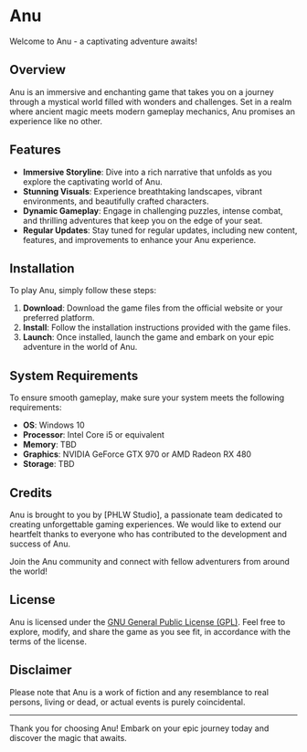 # Anu

Welcome to Anu - a captivating adventure awaits!

## Overview

Anu is an immersive and enchanting game that takes you on a journey through a mystical world filled with wonders and challenges. Set in a realm where ancient magic meets modern gameplay mechanics, Anu promises an experience like no other.

## Features

- **Immersive Storyline**: Dive into a rich narrative that unfolds as you explore the captivating world of Anu.
- **Stunning Visuals**: Experience breathtaking landscapes, vibrant environments, and beautifully crafted characters.
- **Dynamic Gameplay**: Engage in challenging puzzles, intense combat, and thrilling adventures that keep you on the edge of your seat.
- **Regular Updates**: Stay tuned for regular updates, including new content, features, and improvements to enhance your Anu experience.

## Installation

To play Anu, simply follow these steps:

1. **Download**: Download the game files from the official website or your preferred platform.
2. **Install**: Follow the installation instructions provided with the game files.
3. **Launch**: Once installed, launch the game and embark on your epic adventure in the world of Anu.

## System Requirements

To ensure smooth gameplay, make sure your system meets the following requirements:

- **OS**: Windows 10
- **Processor**: Intel Core i5 or equivalent
- **Memory**: TBD
- **Graphics**: NVIDIA GeForce GTX 970 or AMD Radeon RX 480
- **Storage**: TBD

## Credits

Anu is brought to you by [PHLW Studio], a passionate team dedicated to creating unforgettable gaming experiences. We would like to extend our heartfelt thanks to everyone who has contributed to the development and success of Anu.

Join the Anu community and connect with fellow adventurers from around the world!

## License

Anu is licensed under the [GNU General Public License (GPL)](LICENSE.txt). Feel free to explore, modify, and share the game as you see fit, in accordance with the terms of the license.

## Disclaimer

Please note that Anu is a work of fiction and any resemblance to real persons, living or dead, or actual events is purely coincidental.

---

Thank you for choosing Anu! Embark on your epic journey today and discover the magic that awaits.
